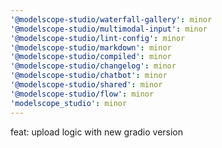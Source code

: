 ```yaml
---
'@modelscope-studio/waterfall-gallery': minor
'@modelscope-studio/multimodal-input': minor
'@modelscope-studio/lint-config': minor
'@modelscope-studio/markdown': minor
'@modelscope-studio/compiled': minor
'@modelscope-studio/changelog': minor
'@modelscope-studio/chatbot': minor
'@modelscope-studio/shared': minor
'@modelscope-studio/flow': minor
'modelscope_studio': minor
---
```


feat: upload logic with new gradio version
